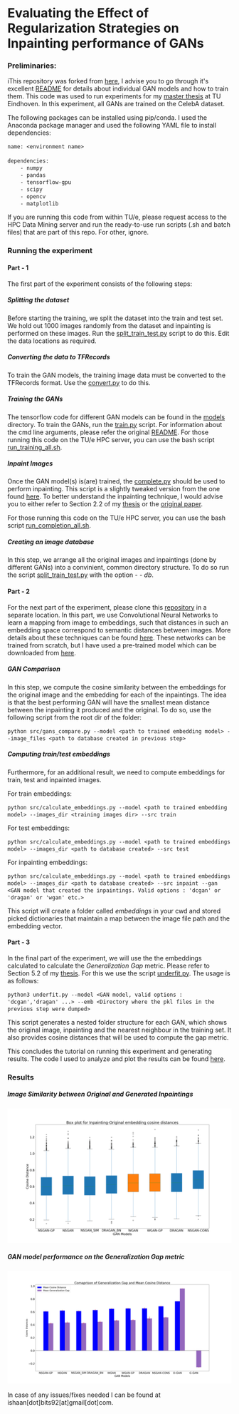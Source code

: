 # Evaluating the Effect of Regularization Strategies on Inpainting performance of GANs

### Preliminaries:
iThis repository was forked from [here](https://github.com/khanrc/tf.gans-comparison), I advise you to go through it's excellent [README](https://github.com/khanrc/tf.gans-comparison/blob/master/README.md) for details about individual GAN models and how to train them. This code was used to run experiments for my [master thesis](https://www.dropbox.com/s/7jpie3kj5ejp501/Thesis_IshaanBhat_Final.pdf?dl=0) at TU Eindhoven. In this experiment, all GANs are trained on the CelebA dataset.

The following packages can be installed using pip/conda. I used the Anaconda package manager and used the following YAML file to install dependencies:
```
name: <environment name>

dependencies:                                                                                                                                   
    - numpy                                                                                                                                                   
    - pandas                                                                                                                                                              
    - tensorflow-gpu                                                                                                                                                          
    - scipy                                                                                                                                                               
    - opencv                                                                                                                                                              
    - matplotlib 
```

If you are running this code from within TU/e, please request access to the HPC Data Mining server and run the ready-to-use run scripts (.sh and batch files) that are part of this repo. For other, ignore. 

### Running the experiment

#### Part - 1

The first part of the experiment consists of the following steps: 
##### Splitting the dataset

Before starting the training, we split the dataset into the train and test set. We hold out 1000 images randomly from the dataset and inpainting is performed on these images. Run the [split_train_test.py](https://github.com/kilgore92/tf.gans-comparison/blob/run_exp/split_train_test.py) script to do this. Edit the data locations as required.

##### Converting the data to TFRecords

To train the GAN models, the training image data must be converted to the TFRecords format. Use the [convert.py](https://github.com/kilgore92/tf.gans-comparison/tree/run_exp/models) to do this. 

##### Training the GANs

The tensorflow code for different GAN models can be found in the [models](https://github.com/kilgore92/tf.gans-comparison/tree/HPC/models) directory. To train the GANs, run the [train.py](https://github.com/kilgore92/tf.gans-comparison/blob/HPC/train.py) script. For information about the cmd line arguments, please refer the original [README](https://github.com/khanrc/tf.gans-comparison/blob/master/README.md). For those running this code on the TU/e HPC server, you can use the bash script [run_training_all.sh](https://github.com/kilgore92/tf.gans-comparison/blob/run_exp/run_training_all.sh).

##### Inpaint Images

Once the GAN model(s) is(are) trained, the [complete.py](https://github.com/kilgore92/tf.gans-comparison/blob/run_exp/complete.py) should be used to perform inpainting. This script is a slightly tweaked version from the one found [here](https://github.com/bamos/dcgan-completion.tensorflow/blob/master/complete.py). To better understand the inpainting technique, I would advise you to either refer to Section 2.2 of my [thesis](https://www.dropbox.com/s/7jpie3kj5ejp501/Thesis_IshaanBhat_Final.pdf?dl=0) or the [original paper](https://arxiv.org/abs/1607.07539).

For those running this code on the TU/e HPC server, you can use the bash script [run_completion_all.sh](https://github.com/kilgore92/tf.gans-comparison/blob/run_exp/run_completion_all.sh).

##### Creating an image database

In this step, we arrange all the original images and inpaintings (done by different GANs) into a convinient, common directory structure. To do so run the script [split_train_test.py](https://github.com/kilgore92/tf.gans-comparison/blob/run_exp/split_train_test.py) with the option *- - db*.

#### Part - 2

For the next part of the experiment, please clone this [repository](https://github.com/kilgore92/facenet/tree/master) in a separate location. In this part, we use Convolutional Neural Networks to learn a mapping from image to embeddings, such that distances in such an embedding space correspond to semantic distances between images. More details about these techniques can be found [here](https://github.com/davidsandberg/facenet/blob/master/README.md). These networks can be trained from scratch, but I have used a pre-trained model which can be downloaded from [here](https://drive.google.com/open?id=1EXPBSXwTaqrSC0OhUdXNmKSh9qJUQ55-). 

##### GAN Comparison

In this step, we compute the cosine similarity between the embeddings for the original image and the embedding for each of the inpaintings. The idea is that the best performing GAN will have the smallest mean distance between the inpainting it produced and the original. To do so, use the following script from the root dir of the folder:
```
python src/gans_compare.py --model <path to trained embedding model> --image_files <path to database created in previous step>
``` 

##### Computing train/test embeddings

Furthermore, for an additional result, we need to compute embeddings for train, test and inpainted images. 

For train embeddings:
```
python src/calculate_embeddings.py --model <path to trained embedding model> --images_dir <training images dir> --src train
```

For test embeddings:
```
python src/calculate_embeddings.py --model <path to trained embeddings model> --images_dir <path to database created> --src test
```

For inpainting embeddings:

```
python src/calculate_embeddings.py --model <path to trained embeddings model> --images_dir <path to database created> --src inpaint --gan <GAN model that created the inpaintings. Valid options : 'dcgan' or 'dragan' or 'wgan' etc.>
```

This script will create a folder called *embeddings* in your cwd and stored picked dictionaries that maintain a map between the image file path and the embedding vector. 

#### Part - 3

In the final part of the experiment, we will use the the embeddings calculated to calculate the *Generalization Gap* metric. Please refer to Section 5.2 of my [thesis](https://www.dropbox.com/s/7jpie3kj5ejp501/Thesis_IshaanBhat_Final.pdf?dl=0). For this we use the script [underfit.py](https://github.com/kilgore92/tf.gans-comparison/blob/run_exp/underfit.py). The usage is as follows:
```
python3 underfit.py --model <GAN model, valid options : 'dcgan','dragan' ...> --emb <Directory where the pkl files in the previous step were dumped>
```
This script generates a nested folder structure for each GAN, which shows the original image, inpainting and the nearest neighbour in the training set. It also provides cosine distances that will be used to compute the gap metric. 

This concludes the tutorial on running this experiment and generating results. The code I used to analyze and plot the results can be found [here](https://github.com/kilgore92/analysis).

### Results

##### Image Similarity between Original and Generated Inpaintings

![Image Similarity Results across GAN models](figures/sim_distances.png)

##### GAN model performance on the Generalization Gap metric

![Generalization Gap metric](figures/joint_bar.png)

In case of any issues/fixes needed I can be found at ishaan[dot]bits92[at]gmail[dot]com. 

